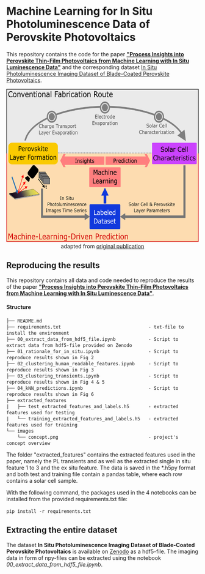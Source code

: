 # Machine Learning for In Situ Photoluminescence Data of Perovskite Photovoltaics


This repository contains the code for the paper **["Process Insights into Perovskite Thin-Film Photovoltaics from Machine Learning with In Situ Luminescence Data"](https://doi.org/10.1002/solr.202201114)** and the corresponding dataset [In Situ Photoluminescence Imaging Dataset of Blade-Coated Perovskite Photovoltaics](https://doi.org/10.5281/zenodo.7503391).


<p align="center">
    <img src="images/concept.png", height="400">
    <br>
    adapted from <a href="[http//www.google.com](https://doi.org/10.1002/solr.202201114)">original publication</a> 
</p>


## Reproducing the results

This repository contains all data and code needed to reproduce the results of the paper **["Process Insights into Perovskite Thin-Film Photovoltaics from Machine Learning with In Situ Luminescence Data"](https://doi.org/10.1002/solr.202201114)**.   

#### Structure
```
├── README.md                                                           
├── requirements.txt                                - txt-file to install the environment
├── 00_extract_data_from_hdf5_file.ipynb            - Script to extract data from hdf5-file provided on Zenodo
├── 01_rationale_for_in_situ.ipynb                  - Script to reproduce results shown in Fig 2
├── 02_clustering_human_readable_features.ipynb     - Script to reproduce results shown in Fig 3
├── 03_clustering_transients.ipynb                  - Script to reproduce results shown in Fig 4 & 5
├── 04_kNN_predictions.ipynb                        - Script to reproduce results shown in Fig 6
├── extracted_features
|   ├── test_extracted_features_and_labels.h5	    - extracted features used for testing
|   └── training_extracted_features_and_labels.h5   - extracted features used for training                    
└── images
    └── concept.png                                 - project's concept overview  
```

The folder "extracted_features" contains the extracted features used in the paper, namely the PL transients and as well as the extracted single in situ feature 1 to 3 and the ex situ feature. The data is saved in the *.h5py format and both test and training file contain a pandas table, where each row contains a solar cell sample. 


With the following command, the packages used in the 4 notebooks can be installed from the provided requirements.txt file:

`
pip install -r requirements.txt
`

## Extracting the entire dataset 

The dataset **In Situ Photoluminescence Imaging Dataset of Blade-Coated Perovskite Photovoltaics** is available on [Zenodo](https://doi.org/10.5281/zenodo.7503391) as a hdf5-file. The imaging data in form of npy-files can be extracted using the notebook *00_extract_data_from_hdf5_file.ipynb*.





